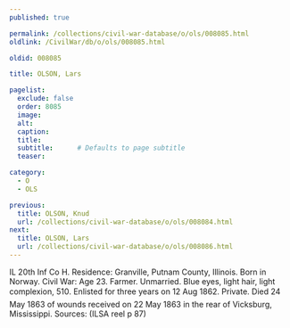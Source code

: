 ```yaml
---
published: true

permalink: /collections/civil-war-database/o/ols/008085.html
oldlink: /CivilWar/db/o/ols/008085.html

oldid: 008085

title: OLSON, Lars

pagelist:
  exclude: false
  order: 8085
  image: 
  alt:
  caption:
  title:
  subtitle:      # Defaults to page subtitle
  teaser:

category: 
  - O 
  - OLS

previous:
  title: OLSON, Knud
  url: /collections/civil-war-database/o/ols/008084.html  
next:
  title: OLSON, Lars
  url: /collections/civil-war-database/o/ols/008086.html   
---
```

IL 20th Inf Co H. Residence: Granville, Putnam County, Illinois. Born in Norway. Civil War: Age 23. Farmer. Unmarried. Blue eyes, light hair, light complexion, 5&#146;10&#148;. Enlisted for three years on 12 Aug 1862. Private. Died 24 May 1863 of wounds received on 22 May 1863 in the rear of Vicksburg, Mississippi. Sources: (ILSA reel p 87)